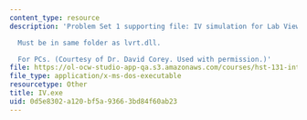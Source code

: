 ```yaml
---
content_type: resource
description: 'Problem Set 1 supporting file: IV simulation for Lab View Run Time.

  Must be in same folder as lvrt.dll.

  For PCs. (Courtesy of Dr. David Corey. Used with permission.)'
file: https://ol-ocw-studio-app-qa.s3.amazonaws.com/courses/hst-131-introduction-to-neuroscience-fall-2005/0d5e8302a120bf5a93663bd84f60ab23_IV.exe
file_type: application/x-ms-dos-executable
resourcetype: Other
title: IV.exe
uid: 0d5e8302-a120-bf5a-9366-3bd84f60ab23
---
```

